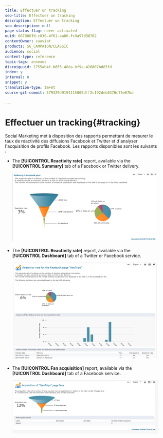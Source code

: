 ```yaml
---
title: Effectuer un tracking
seo-title: Effectuer un tracking
description: Effectuer un tracking
seo-description: null
page-status-flag: never-activated
uuid: 607886fd-c036-4f61-aa86-fc0a97d38762
contentOwner: sauviat
products: SG_CAMPAIGN/CLASSIC
audience: social
content-type: reference
topic-tags: annexes
discoiquuid: 1755ab4f-b655-48da-bf9a-426807bd85fd
index: y
internal: n
snippet: y
translation-type: tm+mt
source-git-commit: 579329d9194115065dff2c192deb0376c75e67bd

---
```



# Effectuer un tracking{#tracking}

Social Marketing met à disposition des rapports permettant de mesurer le taux de réactivité des diffusions Facebook et Twitter et d&#39;analyser l&#39;acquisition de profils Facebook. Les rapports disponibles sont les suivants :

* The **[!UICONTROL Reactivity rate]** report, available via the **[!UICONTROL Summary]** tab of a Facebook or Twitter delivery.

   ![](assets/social_report_3.png)

* The **[!UICONTROL Reactivity rate]** report, available via the **[!UICONTROL Dashboard]** tab of a Twitter or Facebook service.

   ![](assets/social_report_2.png)

* The **[!UICONTROL Fan acquisition]** report, available via the **[!UICONTROL Dashboard]** tab of a Facebook service.

   ![](assets/social_report_1.png)

